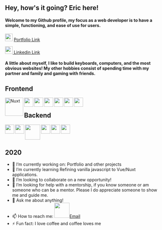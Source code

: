## Hey, how's it going? Eric here!

#### Welcome to my Github profile, my focus as a web developer is to have a simple, functioning, and ease of use for users.

<img src="https://img.icons8.com/color/50/000000/business.png"  width="25px"/> <a href="https://www.ericcwong.com">Portfolio Link </a>

<img src="https://img.icons8.com/color/50/000000/linkedin.png" width="25px"/><a href="https://www.linkedin.com/in/eric-wong-b721bbb2/"> Linkedin Link</a>

#### A little about myself, I like to build keyboards, computers, and the most obvious websites! My other hobbies consist of spending time with my partner and family and gaming with friends.

## Frontend

<img align="left" src="https://snipcart.com/media/204679/nuxt-logo.png" alt="Nuxt" width="60px" align="left">
<img align="left" src="https://img.icons8.com/color/48/000000/vue-js.png" width="30px"/>
<img align="left" src="https://img.icons8.com/color/48/000000/html-5.png" width="30px"/>
<img align="left" src="https://img.icons8.com/color/48/000000/css3.png" width="30px"/>
<img align="left" src="https://img.icons8.com/color/48/000000/javascript.png" width="30px"/>
<img align="left" src="https://img.icons8.com/color/48/000000/react-native.png" width="30px"/>
<img align="left" src="https://img.icons8.com/color/48/000000/bootstrap.png" width="30px"/>
<br/>

## Backend

<img align="left" src="https://img.icons8.com/color/48/000000/nodejs.png" width="30px"/>
<img align="left" src="https://img.icons8.com/color/48/000000/npm.png" width="30px"/>
<img align="left" src="https://www.vectorlogo.zone/logos/expressjs/expressjs-ar21.svg" width="50px">
<img align="left" src="https://img.icons8.com/color/48/000000/firebase.png" width="30px"/>
<img align="left" src="https://img.icons8.com/color/48/000000/mongodb.png" width="30px"/>
<img align="left" src="https://img.icons8.com/color/48/000000/mysql.png" width="30px"/>

<br/>
<br/>
<br/>

## 2020 
- 🔭 I’m currently working on: Portfolio and other projects
- 🌱 I’m currently learning Refining vanilla javascript to Vue/Nuxt applications.
- 👯 I’m looking to collaborate on a new opportunity!
- 🤔 I’m looking for help with a mentorship, if you know someone or am someone who can be a mentor. Please I do appreciate someone to show me and guide me.
- 💬 Ask me about anything!
- 📫 How to reach me: 
<a href="mailto:ericwong12@live.com"> <img src="https://img.icons8.com/color/48/000000/filled-message.png" width="50px"/>Email</a> 
- ⚡ Fun fact: I love coffee and coffee loves me
